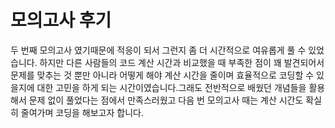 # 모의고사 후기
두 번째 모의고사 였기때문에 적응이 되서 그런지 좀 더 시간적으로 여유롭게 풀 수 있었습니다. 하지만 다른 사람들의 코드 계산 시간과 비교했을 때 부족한 점이 꽤 발견되어서 문제를 맞추는 것 뿐만 아니라 어떻게 해야 계산 시간을 줄이며 효율적으로 코딩할 수 있을지에 대한 고민을 하게 되는 시간이였습니다.그래도 전반적으로 배웠던 개념들을 활용해서 문제 없이 풀었다는 점에서 만족스러웠고 다음 번 모의고사 때는 계산 시간도 확실히 줄여가며 코딩을 해보고자 합니다.